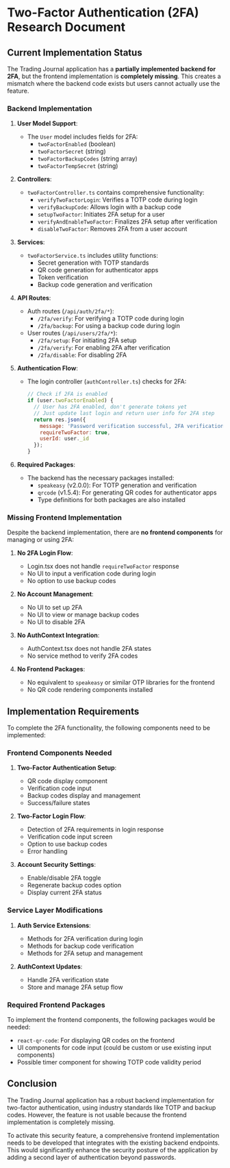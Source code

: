 # Two-Factor Authentication (2FA) Research Document

## Current Implementation Status

The Trading Journal application has a **partially implemented backend for 2FA**, but the frontend implementation is **completely missing**. This creates a mismatch where the backend code exists but users cannot actually use the feature.

### Backend Implementation

1. **User Model Support**:
   - The `User` model includes fields for 2FA:
     - `twoFactorEnabled` (boolean)
     - `twoFactorSecret` (string)
     - `twoFactorBackupCodes` (string array)
     - `twoFactorTempSecret` (string)

2. **Controllers**:
   - `twoFactorController.ts` contains comprehensive functionality:
     - `verifyTwoFactorLogin`: Verifies a TOTP code during login
     - `verifyBackupCode`: Allows login with a backup code
     - `setupTwoFactor`: Initiates 2FA setup for a user
     - `verifyAndEnableTwoFactor`: Finalizes 2FA setup after verification
     - `disableTwoFactor`: Removes 2FA from a user account

3. **Services**:
   - `twoFactorService.ts` includes utility functions:
     - Secret generation with TOTP standards
     - QR code generation for authenticator apps
     - Token verification
     - Backup code generation and verification

4. **API Routes**:
   - Auth routes (`/api/auth/2fa/*`):
     - `/2fa/verify`: For verifying a TOTP code during login
     - `/2fa/backup`: For using a backup code during login
   - User routes (`/api/users/2fa/*`):
     - `/2fa/setup`: For initiating 2FA setup
     - `/2fa/verify`: For enabling 2FA after verification
     - `/2fa/disable`: For disabling 2FA

5. **Authentication Flow**:
   - The login controller (`authController.ts`) checks for 2FA:
     ```javascript
     // Check if 2FA is enabled
     if (user.twoFactorEnabled) {
       // User has 2FA enabled, don't generate tokens yet
       // Just update last login and return user info for 2FA step
       return res.json({
         message: 'Password verification successful, 2FA verification required',
         requireTwoFactor: true,
         userId: user._id
       });
     }
     ```

6. **Required Packages**:
   - The backend has the necessary packages installed:
     - `speakeasy` (v2.0.0): For TOTP generation and verification
     - `qrcode` (v1.5.4): For generating QR codes for authenticator apps
     - Type definitions for both packages are also installed

### Missing Frontend Implementation

Despite the backend implementation, there are **no frontend components** for managing or using 2FA:

1. **No 2FA Login Flow**:
   - Login.tsx does not handle `requireTwoFactor` response
   - No UI to input a verification code during login
   - No option to use backup codes

2. **No Account Management**:
   - No UI to set up 2FA
   - No UI to view or manage backup codes
   - No UI to disable 2FA

3. **No AuthContext Integration**:
   - AuthContext.tsx does not handle 2FA states
   - No service method to verify 2FA codes

4. **No Frontend Packages**:
   - No equivalent to `speakeasy` or similar OTP libraries for the frontend
   - No QR code rendering components installed

## Implementation Requirements

To complete the 2FA functionality, the following components need to be implemented:

### Frontend Components Needed

1. **Two-Factor Authentication Setup**:
   - QR code display component
   - Verification code input
   - Backup codes display and management
   - Success/failure states

2. **Two-Factor Login Flow**:
   - Detection of 2FA requirements in login response
   - Verification code input screen
   - Option to use backup codes
   - Error handling

3. **Account Security Settings**:
   - Enable/disable 2FA toggle
   - Regenerate backup codes option
   - Display current 2FA status

### Service Layer Modifications

1. **Auth Service Extensions**:
   - Methods for 2FA verification during login
   - Methods for backup code verification
   - Methods for 2FA setup and management

2. **AuthContext Updates**:
   - Handle 2FA verification state
   - Store and manage 2FA setup flow

### Required Frontend Packages

To implement the frontend components, the following packages would be needed:
   - `react-qr-code`: For displaying QR codes on the frontend
   - UI components for code input (could be custom or use existing input components)
   - Possible timer component for showing TOTP code validity period

## Conclusion

The Trading Journal application has a robust backend implementation for two-factor authentication, using industry standards like TOTP and backup codes. However, the feature is not usable because the frontend implementation is completely missing.

To activate this security feature, a comprehensive frontend implementation needs to be developed that integrates with the existing backend endpoints. This would significantly enhance the security posture of the application by adding a second layer of authentication beyond passwords. 